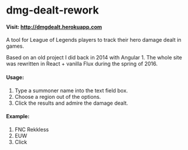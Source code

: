 # dmg-dealt-rework
#### Visit: http://dmgdealt.herokuapp.com

A tool for League of Legends players to track their hero damage dealt in games.

Based on an old project I did back in 2014 with Angular 1. The whole site was rewritten in React + vanilla Flux during the spring of 2016.

#### Usage: 

1. Type a summoner name into the text field box.
2. Choose a region out of the options.
3. Click the results and admire the damage dealt.

#### Example: 

1. FNC Rekkless 
2. EUW 
3. Click
